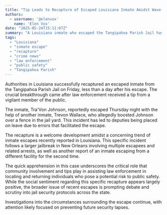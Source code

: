 ```yaml
---
title: "Tip Leads to Recapture of Escaped Louisiana Inmate Amidst Wave of Jailbreaks"
authors:
  - username: '@elenvox'
    name: 'Elen Vox'
date: "2025-05-24T15:11:07Z"
summary: "A Louisiana inmate who escaped the Tangipahoa Parish Jail has been recaptured thanks to a community tip, highlighting the public's role in law enforcement efforts amidst a recent string of inmate escapes across the state."
tags:
  - "Louisiana"
  - "inmate escape"
  - "recapture"
  - "crime news"
  - "law enforcement"
  - "public safety"
  - "Tangipahoa Parish"
---
```


Authorities in Louisiana successfully recaptured an escaped inmate from the Tangipahoa Parish Jail on Friday, less than a day after his escape. The crucial breakthrough came after law enforcement received a tip from a vigilant member of the public.

The inmate, Tra'Von Johnson, reportedly escaped Thursday night with the help of another inmate, Trevon Wallace, who allegedly boosted Johnson over a fence in the jail yard. This incident has led to deputies being placed on leave due to errors that facilitated the escape.

The recapture is a welcome development amidst a concerning trend of inmate escapes recently reported in Louisiana. This specific incident follows a larger jailbreak in New Orleans involving multiple escapees and related arrests, as well as another report of an inmate escaping from a different facility for the second time.

The quick apprehension in this case underscores the critical role that community involvement and tips play in assisting law enforcement in locating and returning individuals who pose a potential risk to public safety. While the social sentiment regarding this specific recapture appears largely positive, the broader issue of recent escapes is prompting debate and scrutiny into jail security protocols across the state.

Investigations into the circumstances surrounding the escape continue, with attention likely focused on preventing future security lapses.
